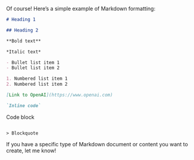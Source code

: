 Of course! Here’s a simple example of Markdown formatting:

```markdown
# Heading 1

## Heading 2

**Bold text**

*Italic text*

- Bullet list item 1
- Bullet list item 2

1. Numbered list item 1
2. Numbered list item 2

[Link to OpenAI](https://www.openai.com)

`Inline code`

```
Code block
```

> Blockquote
```

If you have a specific type of Markdown document or content you want to create, let me know!